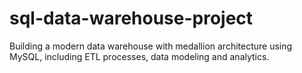 # sql-data-warehouse-project
Building a modern data warehouse with medallion architecture using MySQL, including ETL processes, data modeling and analytics.
